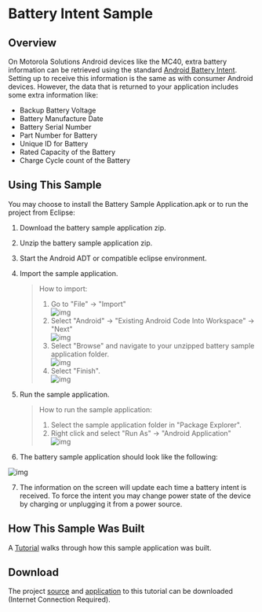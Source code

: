 # Battery Intent Sample

## Overview
On Motorola Solutions Android devices like the MC40, extra battery information can be retrieved using the standard [Android Battery Intent](http://developer.android.com/training/monitoring-device-state/battery-monitoring.html). Setting up to receive this information is the same as with consumer Android devices. However, the data that is returned to your application includes some extra information like:

* Backup Battery Voltage
* Battery Manufacture Date
* Battery Serial Number
* Part Number for Battery
* Unique ID for Battery
* Rated Capacity of the Battery
* Charge Cycle count of the Battery
 
## Using This Sample
You may choose to install the Battery Sample Application.apk or to run the project from Eclipse:

1. Download the battery sample application zip. 
2. Unzip the battery sample application zip.
3. Start the Android ADT or compatible eclipse environment. 
4. Import the sample application. 
	>How to import:  
 	>1. Go to "File" -> "Import"  
 	>![img](images/FileImport.jpg)   
 	>2. Select "Android" -> "Existing Android Code Into Workspace" -> "Next"   
 	>![img](images/ImportNext.jpg)   
 	>3. Select "Browse" and navigate to your unzipped battery sample application folder.  
 	>![img](images/Browse.jpg)  
 	>4. Select "Finish".  
 	>![img](images/Finish.jpg)  

5. Run the sample application. 
	>How to run the sample application:   
 	>1. Select the sample application folder in "Package Explorer".      
 	>2. Right click and select "Run As" -> "Android Application"  
 	>![img](images/RunAs.jpg)   

6. The battery sample application should look like the following:  

![img](images/BatterySampleApplication.jpg)  

7. The information on the screen will update each time a battery intent is received. To force the intent you may change power state of the device by charging or unplugging it from a power source.


## How This Sample Was Built 
A [Tutorial](../guide/tutorial/tutbatteryintent) walks through how this sample application was built. 

## Download
The project [source](https://s3.amazonaws.com/emdk/Tutorials/BatterySampleApplication.zip) and [application](https://s3.amazonaws.com/emdk/Tutorials/BatterySampleApplication.apk.zip) to this tutorial can be downloaded (Internet Connection Required).
<a name="theend"></a>
